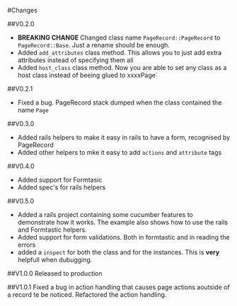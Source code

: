 #Changes

##V0.2.0
* __BREAKING CHANGE__ Changed class name `PageRecord::PageRecord` to `PageRecord::Base`. Just a rename should be enough.
* Added `add_attributes` class method. This allows you to just add extra attributes instead of specifying them all
* Added `host_class` class method. Now you are able to set any class as a host class instead of beeing glued to xxxxPage`

##V0.2.1
* Fixed a bug. PageRecord stack dumped when the class contained the name `Page` 

##V0.3.0
* Added rails helpers to make it easy in rails to have a form, recognised by PageRecord
* Added other helpers to mke it easy to add `actions` and `attribute` tags

##V0.4.0
* Added support for Formtasic
* Added spec's for rails helpers

##V0.5.0
* Added a rails project containing some cucumber features to demonstrate how it works. The example also shows how to use the rails and Formtastic helpers.
* Added support for form validations. Both in formtastic and in reading the errors
* added a `inspect` for both the class and for the instances. This is __very__ helpfull when dubugging.

##V1.0.0
Released to production

##V1.0.1
Fixed a bug in action handling that causes page actions aoutside of a record te be noticed. Refactored the action handling.